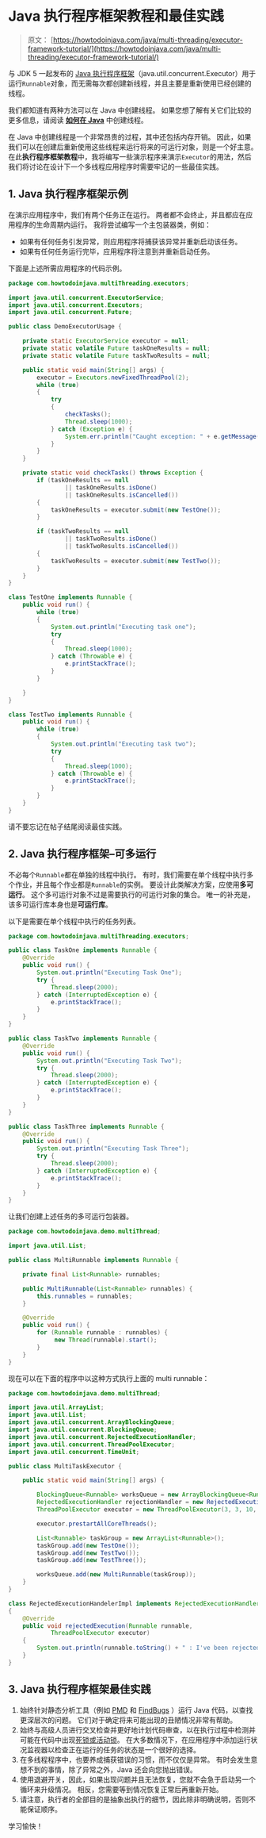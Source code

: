 # Java 执行程序框架教程和最佳实践

> 原文： [https://howtodoinjava.com/java/multi-threading/executor-framework-tutorial/](https://howtodoinjava.com/java/multi-threading/executor-framework-tutorial/)

与 JDK 5 一起发布的 [Java 执行程序框架](https://docs.oracle.com/javase/tutorial/essential/concurrency/executors.html "Executor framework")（java.util.concurrent.Executor）用于运行`Runnable`对象，而无需每次都创建新线程，并且主要是重新使用已经创建的线程。

我们都知道有两种方法可以在 Java 中创建线程。 如果您想了解有关它们比较的更多信息，请阅读 **[如何在 Java](//howtodoinjava.com/java/multi-threading/difference-between-implements-runnable-and-extends-thread-in-java/ "Difference between “implements Runnable” and “extends Thread” in java")** 中创建线程。

在 Java 中创建线程是一个非常昂贵的过程，其中还包括内存开销。 因此，如果我们可以在创建后重新使用这些线程来运行将来的可运行对象，则是一个好主意。 在此**执行程序框架教程**中，我将编写一些演示程序来演示`Executor`的用法，然后我们将讨论在设计下一个多线程应用程序时需要牢记的一些最佳实践。

## 1\. Java 执行程序框架示例

在演示应用程序中，我们有两个任务正在运行。 两者都不会终止，并且都应在应用程序的生命周期内运行。 我将尝试编写一个主包装器类，例如：

*   如果有任何任务引发异常，则应用程序将捕获该异常并重新启动该任务。
*   如果有任何任务运行完毕，应用程序将注意到并重新启动任务。

下面是上述所需应用程序的代码示例。

```java
package com.howtodoinjava.multiThreading.executors;

import java.util.concurrent.ExecutorService;
import java.util.concurrent.Executors;
import java.util.concurrent.Future;

public class DemoExecutorUsage {

	private static ExecutorService executor = null;
	private static volatile Future taskOneResults = null;
	private static volatile Future taskTwoResults = null;

	public static void main(String[] args) {
		executor = Executors.newFixedThreadPool(2);
		while (true)
		{
			try
			{
				checkTasks();
				Thread.sleep(1000);
			} catch (Exception e) {
				System.err.println("Caught exception: " + e.getMessage());
			}
		}
	}

	private static void checkTasks() throws Exception {
		if (taskOneResults == null
				|| taskOneResults.isDone()
				|| taskOneResults.isCancelled())
		{
			taskOneResults = executor.submit(new TestOne());
		}

		if (taskTwoResults == null
				|| taskTwoResults.isDone()
				|| taskTwoResults.isCancelled())
		{
			taskTwoResults = executor.submit(new TestTwo());
		}
	}
}

class TestOne implements Runnable {
	public void run() {
		while (true)
		{
			System.out.println("Executing task one");
			try
			{
				Thread.sleep(1000);
			} catch (Throwable e) {
				e.printStackTrace();
			}
		}

	}
}

class TestTwo implements Runnable {
	public void run() {
		while (true)
		{
			System.out.println("Executing task two");
			try
			{
				Thread.sleep(1000);
			} catch (Throwable e) {
				e.printStackTrace();
			}
		}
	}
}

```

请不要忘记在帖子结尾阅读最佳实践。

## 2\. Java 执行程序框架–可多运行

不必每个`Runnable`都在单独的线程中执行。 有时，我们需要在单个线程中执行多个作业，并且每个作业都是`Runnable`的实例。 要设计此类解决方案，应使用**多可运行**。 这个多可运行对象不过是需要执行的可运行对象的集合。 唯一的补充是，该多可运行库本身也是**可运行库**。

以下是需要在单个线程中执行的任务列表。

```java
package com.howtodoinjava.multiThreading.executors;

public class TaskOne implements Runnable {
	@Override
	public void run() {
		System.out.println("Executing Task One");
		try {
			Thread.sleep(2000);
		} catch (InterruptedException e) {
			e.printStackTrace();
		}
	}
}

public class TaskTwo implements Runnable {
	@Override
	public void run() {
		System.out.println("Executing Task Two");
		try {
			Thread.sleep(2000);
		} catch (InterruptedException e) {
			e.printStackTrace();
		}
	}
}

public class TaskThree implements Runnable {
	@Override
	public void run() {
		System.out.println("Executing Task Three");
		try {
			Thread.sleep(2000);
		} catch (InterruptedException e) {
			e.printStackTrace();
		}
	}
}

```

让我们创建上述任务的多可运行包装器。

```java
package com.howtodoinjava.demo.multiThread;

import java.util.List;

public class MultiRunnable implements Runnable {

    private final List<Runnable> runnables;

    public MultiRunnable(List<Runnable> runnables) {
        this.runnables = runnables;
    }

    @Override
    public void run() {
        for (Runnable runnable : runnables) {
        	 new Thread(runnable).start();
        }
    }
}

```

现在可以在下面的程序中以这种方式执行上面的 multi runnable：

```java
package com.howtodoinjava.demo.multiThread;

import java.util.ArrayList;
import java.util.List;
import java.util.concurrent.ArrayBlockingQueue;
import java.util.concurrent.BlockingQueue;
import java.util.concurrent.RejectedExecutionHandler;
import java.util.concurrent.ThreadPoolExecutor;
import java.util.concurrent.TimeUnit;

public class MultiTaskExecutor {

    public static void main(String[] args) {

        BlockingQueue<Runnable> worksQueue = new ArrayBlockingQueue<Runnable>(10);
        RejectedExecutionHandler rejectionHandler = new RejectedExecutionHandelerImpl();
        ThreadPoolExecutor executor = new ThreadPoolExecutor(3, 3, 10, TimeUnit.SECONDS, worksQueue, rejectionHandler);

        executor.prestartAllCoreThreads();

        List<Runnable> taskGroup = new ArrayList<Runnable>();
        taskGroup.add(new TestOne());
        taskGroup.add(new TestTwo());
        taskGroup.add(new TestThree());

        worksQueue.add(new MultiRunnable(taskGroup));
    }
}

class RejectedExecutionHandelerImpl implements RejectedExecutionHandler
{
    @Override
    public void rejectedExecution(Runnable runnable,
            ThreadPoolExecutor executor)
    {
        System.out.println(runnable.toString() + " : I've been rejected ! ");
    }
}

```

## 3\. Java 执行程序框架最佳实践

1.  始终针对静态分析工具（例如 [PMD](http://pmd.sourceforge.net/ "pmd home page") 和 [FindBugs](http://findbugs.sourceforge.net/ "findbugs home page") ）运行 Java 代码，以查找更深层次的问题。 它们对于确定将来可能出现的丑陋情况非常有帮助。
2.  始终与高级人员进行交叉检查并更好地计划代码审查，以在执行过程中检测并可能在代码中出现[死锁或活动锁](https://en.wikipedia.org/wiki/Deadlock "deadlock and livelock")。 在大多数情况下，在应用程序中添加运行状况监视器以检查正在运行的任务的状态是一个很好的选择。
3.  在多线程程序中，也要养成捕获错误的习惯，而不仅仅是异常。 有时会发生意想不到的事情，除了异常之外，Java 还会向您抛出错误。
4.  使用退避开关，因此，如果出现问题并且无法恢复，您就不会急于启动另一个循环来升级情况。 相反，您需要等到情况恢复正常后再重新开始。
5.  请注意，执行者的全部目的是抽象出执行的细节，因此除非明确说明，否则不能保证顺序。

学习愉快！